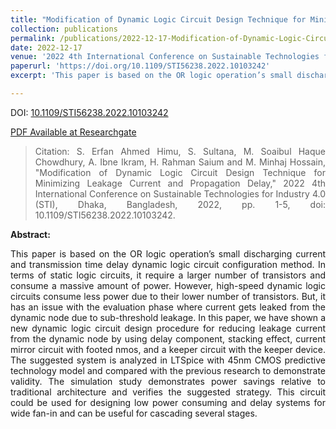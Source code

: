 ```yaml
---
title: "Modification of Dynamic Logic Circuit Design Technique for Minimizing Leakage Current and Propagation Delay"
collection: publications
permalink: /publications/2022-12-17-Modification-of-Dynamic-Logic-Circuit
date: 2022-12-17
venue: '2022 4th International Conference on Sustainable Technologies for Industry 4.0 (STI)'
paperurl: 'https://doi.org/10.1109/STI56238.2022.10103242'
excerpt: 'This paper is based on the OR logic operation’s small discharging current and transmission time delay dynamic logic circuit configuration method.'

---
```


DOI: [10.1109/STI56238.2022.10103242](https://doi.org/10.1109/STI56238.2022.10103242) 

[PDF Available at Researchgate](
https://www.researchgate.net/publication/370236343_Modification_of_Dynamic_Logic_Circuit_Design_Technique_for_Minimizing_Leakage_Current_and_Propagation_Delay)

> <p style='text-align: justify;'> Citation: S. Erfan Ahmed Himu, S. Sultana, M. Soaibul Haque Chowdhury, A. Ibne Ikram, H. Rahman Saium and M. Minhaj Hossain, "Modification of Dynamic Logic Circuit Design Technique for Minimizing Leakage Current and Propagation Delay," 2022 4th International Conference on Sustainable Technologies for Industry 4.0 (STI), Dhaka, Bangladesh, 2022, pp. 1-5, doi: 10.1109/STI56238.2022.10103242.
</p>

<B>Abstract:</B> 
<p style='text-align: justify;'>This paper is based on the OR logic operation’s small discharging current and transmission time delay dynamic logic circuit configuration method. In terms of static logic circuits, it require a larger number of transistors and consume a massive amount of power. However, high-speed dynamic logic circuits consume less power due to their lower number of transistors. But, it has an issue with the evaluation phase where current gets leaked from the dynamic node due to sub-threshold leakage. In this paper, we have shown a new dynamic logic circuit design procedure for reducing leakage current from the dynamic node by using delay component, stacking effect, current mirror circuit with footed nmos, and a keeper circuit with the keeper device. The suggested system is analyzed in LTSpice with 45nm CMOS predictive technology model and compared with the previous research to demonstrate validity. The simulation study demonstrates power savings relative to traditional architecture and verifies the suggested strategy. This circuit could be used for designing low power consuming and delay systems for wide fan-in and can be useful for cascading several stages.</p>

